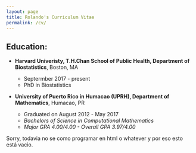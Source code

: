 ```yaml
---
layout: page
title: Rolando's Curriculum Vitae
permalink: /cv/
---
```


## Education: 
- __Harvard Univeristy, T.H.Chan School of Public Health, Department of Biostatistics__, Boston, MA
  * Septermber 2017 - present
  * PhD in Biostatistics 

- __University of Puerto Rico in Humacao (UPRH), Department of Mathematics__, Humacao, PR
  * Graduated on August 2012 - May 2017
  * _Bachelors of Science in Computational Mathematics_
  * _Major GPA 4.00/4.00 - Overall GPA 3.97/4.00_

Sorry, todavia no se como programar en html o whatever y por eso esto está vacio. 
